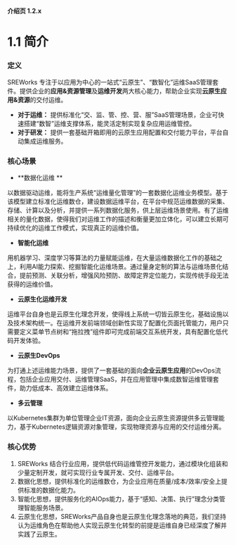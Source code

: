 ####     介绍页 1.2.x


# 1.1 简介

<a name="iW87J"></a>
### 定义
SREWorks 专注于以应用为中心的一站式“云原生”、“数智化”运维SaaS管理套件。提供企业的**应用&资源管理**及**运维开发**两大核心能力，帮助企业实现**云原生应用&资源**的交付运维。


- **对于运维：** 提供标准化“交、监、管、控、营、服”SaaS管理场景，企业可快速搭建“数智”运维支撑体系，能灵活定制实现复杂应用运维管控。
- **对于研发：** 提供一套基础开箱即用的云原生应用配置和交付能力平台，平台自动集成运维服务。

<a name="8plYw"></a>
### 核心场景

- **数据化运维 **

以数据驱动运维，能将生产系统“运维量化管理”的一套数据化运维业务模型。基于该模型建立标准化运维数仓，建设数据运维平台，在平台中规范运维数据的采集、存储、计算以及分析，并提供一系列数据化服务，供上层运维场景使用。有了运维相关的量化数据，使得我们对运维工作的描述和衡量更加立体化，可以建立长期可持续优化的运维工作模式，实现真正的运维价值。

- **智能化运维**

用机器学习、深度学习等算法的力量赋能运维，在大量运维数据化工作的基础之上，利用AI能力探索、挖掘智能化运维场景。通过量身定制的算法与运维场景化结合，提前预测、关联分析，增强风险预防、故障定界定位能力，实现传统手段无法获得的运维价值。

- **云原生化运维开发**

运维平台自身也是云原生化理念开发，使得线上系统一切皆云原生化，基础设施以及技术架构统一。在运维开发前端领域创新性实现了配置化页面托管能力，用户只需要定义菜单节点树和“拖拉拽”组件即可完成前端交互系统开发，具有配置化低代码开发体验。

- **云原生DevOps**

为打通上述运维能力场景，提供了一套基础的面向**企业云原生应用**的DevOps流程，包括企业应用交付、运维管理SaaS，并在应用管理中集成数智运维管理套件，助力低成本、高效建立运维体系。

- **多云管理**

以Kubernetes集群为单位管理企业IT资源，面向企业云原生资源提供多云管理能力，基于Kubernetes逻辑资源对象管理，实现物理资源与应用的交付运维分离。

<a name="xuTRN"></a>
### 核心优势

1. SREWorks 结合行业应用，提供低代码运维管控开发能力，通过模块化组装和少量定制开发，就可实现行业专属开发、交付、运维平台。
1. 数据化思想，提供标准化的运维数仓，为企业应用在质量/成本/效率/安全上提供标准的数据化能力。
1. 智能化思想，提供服务化的AIOps能力，基于“感知、决策、执行”理念分类管理智能服务场景。
1. 云原生化思想，SREWorks产品自身也是云原生化理念落地的典范，我们坚持认为运维角色在帮助他人实现云原生化转型的前提是运维自身已经深度了解并实践了云原生。
